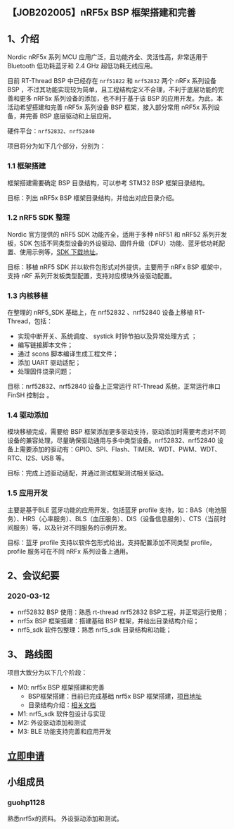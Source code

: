 
## 【JOB202005】nRF5x BSP 框架搭建和完善

## 1、介绍

Nordic nRF5x 系列 MCU 应用广泛，且功能齐全、灵活性高，非常适用于 Bluetooth 低功耗蓝牙和 2.4 GHz 超低功耗无线应用。

目前 RT-Thread BSP 中已经存在 `nrf51822` 和 `nrf52832` 两个 nRFx 系列设备 BSP ，不过其功能实现较为简单，且工程结构定义不合理，不利于底层功能的完善和更多 nRF5x 系列设备的添加，也不利于基于该 BSP 的应用开发。为此，本活动希望搭建和完善 nRF5x 系列设备 BSP 框架，接入部分常用 nRF5x 系列设备，并完善 BSP 底层驱动和上层应用。

硬件平台：`nrf52832`、`nrf52840`

项目将分为如下几个部分，分别为：

### 1.1 框架搭建

框架搭建需要确定 BSP 目录结构，可以参考 STM32 BSP 框架目录结构。

目标：列出 nRF5x BSP 框架目录结构，并给出对应目录介绍。

### 1.2 nRF5 SDK 整理

Nordic 官方提供的 nRF5 SDK 功能齐全，适用于多种 nRF51 和 nRF52 系列开发板，SDK 包括不同类型设备的外设驱动、固件升级（DFU）功能、蓝牙低功耗配置、使用示例等，[SDK 下载地址](https://www.nordicsemi.com/-/media/Software-and-other-downloads/SDKs/nRF5/Binaries/nRF5SDK160098a08e2.zip)。

目标：移植 nRF5 SDK 并以软件包形式对外提供，主要用于 nRFx BSP 框架中，支持 nRF 系列开发板类型配置，支持对应模块外设驱动配置。

### 1.3 内核移植

在整理的 nRF5_SDK 基础上，在 nrf52832 、nrf52840 设备上移植 RT-Thread，包括：

- 实现中断开关、系统调度、 systick 时钟节拍以及异常处理方式 ；
- 编写链接脚本文件；
- 通过 scons 脚本编译生成工程文件；
- 添加 UART 驱动适配；
- 处理固件烧录问题；

目标：nrf52832、nrf52840 设备上正常运行 RT-Thread 系统，正常运行串口 FinSH 控制台 。

### 1.4 驱动添加

模块移植完成，需要给 BSP 框架添加更多驱动支持，驱动添加时需要考虑对不同设备的兼容处理，尽量确保驱动通用与多中类型设备。nrf52832、nrf52840 设备上需要添加的驱动有：GPIO、SPI、Flash、TIMER、WDT、PWM、WDT、RTC、I2S、USB 等。

目标：完成上述驱动适配，并通过测试框架测试相关驱动。

### 1.5 应用开发

主要是基于BLE 蓝牙功能的应用开发，包括蓝牙 profile 支持，如：BAS（电池服务）、HRS（心率服务）、BLS（血压服务）、DIS（设备信息服务）、CTS（当前时间服务）等，以及针对不同服务的示例开发。

目标：蓝牙 profile 支持以软件包形式给出，支持配置添加不同类型 profile，profile 服务可在不同 nRFx 系列设备上通用。

## 2、会议纪要

### 2020-03-12

- nrf52832 BSP 使用：熟悉 rt-thread nrf52832 BSP工程，并正常运行使用；
- nrf5x BSP 框架搭建：搭建基础 BSP 框架，并给出目录结构介绍；
- nrf5_sdk 软件包整理：熟悉 nrf5_sdk 目录结构和功能；

## 3、 路线图

项目大致分为以下几个阶段：

- M0:  nrf5x BSP 框架搭建和完善
  - BSP框架搭建：目前已完成基础 nrf5x BSP 框架搭建，[项目地址](https://gitee.com/chenyong9597/rt-thread-nrf5x)
  - 目录结构介绍：[相关文档](https://gitee.com/chenyong9597/rt-thread-nrf5x/blob/master/bsp/nrf5x/README.md)
- M1: nrf5_sdk 软件包设计与实现
- M2: 外设驱动添加和测试
- M3: BLE 功能支持完善和应用开发

## [立即申请]( https://github.com/RT-Thread/community-activities/edit/master/2020/JOB202005.md ) 

## 小组成员

### guohp1128

熟悉nrf5x的资料。
外设驱动添加和测试。

